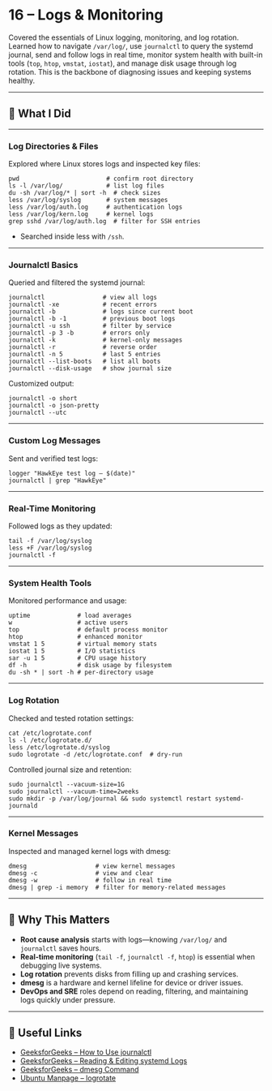# 16 – Logs & Monitoring

Covered the essentials of Linux logging, monitoring, and log rotation. Learned how to navigate `/var/log/`, use `journalctl` to query the systemd journal, send and follow logs in real time, monitor system health with built-in tools (`top`, `htop`, `vmstat`, `iostat`), and manage disk usage through log rotation. This is the backbone of diagnosing issues and keeping systems healthy.

---

## 📌 What I Did

---

### Log Directories & Files

Explored where Linux stores logs and inspected key files:

```
pwd                        # confirm root directory
ls -l /var/log/            # list log files
du -sh /var/log/* | sort -h  # check sizes
less /var/log/syslog       # system messages
less /var/log/auth.log     # authentication logs
less /var/log/kern.log     # kernel logs
grep sshd /var/log/auth.log  # filter for SSH entries
```

- Searched inside less with `/ssh`.

---

### Journalctl Basics

Queried and filtered the systemd journal:

```
journalctl                # view all logs
journalctl -xe            # recent errors
journalctl -b             # logs since current boot
journalctl -b -1          # previous boot logs
journalctl -u ssh         # filter by service
journalctl -p 3 -b        # errors only
journalctl -k             # kernel-only messages
journalctl -r             # reverse order
journalctl -n 5           # last 5 entries
journalctl --list-boots   # list all boots
journalctl --disk-usage   # show journal size
```

Customized output:

```
journalctl -o short
journalctl -o json-pretty
journalctl --utc
```

---

### Custom Log Messages

Sent and verified test logs:

```
logger "HawkEye test log – $(date)"
journalctl | grep "HawkEye"
```

---

### Real-Time Monitoring

Followed logs as they updated:

```
tail -f /var/log/syslog
less +F /var/log/syslog
journalctl -f
```

---

### System Health Tools

Monitored performance and usage:

```
uptime             # load averages
w                  # active users
top                # default process monitor
htop               # enhanced monitor
vmstat 1 5         # virtual memory stats
iostat 1 5         # I/O statistics
sar -u 1 5         # CPU usage history
df -h              # disk usage by filesystem
du -sh * | sort -h # per-directory usage
```

---

### Log Rotation

Checked and tested rotation settings:

```
cat /etc/logrotate.conf
ls -l /etc/logrotate.d/
less /etc/logrotate.d/syslog
sudo logrotate -d /etc/logrotate.conf  # dry-run
```

Controlled journal size and retention:

```
sudo journalctl --vacuum-size=1G
sudo journalctl --vacuum-time=2weeks
sudo mkdir -p /var/log/journal && sudo systemctl restart systemd-journald
```

---

### Kernel Messages

Inspected and managed kernel logs with dmesg:

```
dmesg                   # view kernel messages
dmesg -c                # view and clear
dmesg -w                # follow in real time
dmesg | grep -i memory  # filter for memory-related messages
```

---

## 📝 Why This Matters

- **Root cause analysis** starts with logs—knowing `/var/log/` and `journalctl` saves hours.
- **Real-time monitoring** (`tail -f`, `journalctl -f`, `htop`) is essential when debugging live systems.
- **Log rotation** prevents disks from filling up and crashing services.
- **dmesg** is a hardware and kernel lifeline for device or driver issues.
- **DevOps and SRE** roles depend on reading, filtering, and maintaining logs quickly under pressure.

---

## 🔗 Useful Links

- [GeeksforGeeks – How to Use journalctl](https://www.geeksforgeeks.org/linux-unix/how-to-use-journalctl-to-view-and-manipulate-systemd-logs/)
- [GeeksforGeeks – Reading & Editing systemd Logs](https://www.geeksforgeeks.org/linux-unix/how-to-read-and-edit-systemd-logs-using-journalctl-in-linux/)
- [GeeksforGeeks – dmesg Command](https://www.geeksforgeeks.org/linux-unix/how-to-use-the-dmesg-command-on-linux/)
- [Ubuntu Manpage – logrotate](http://manpages.ubuntu.com/manpages/focal/en/man8/logrotate.8.html)
